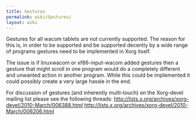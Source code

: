 ```yaml
---
title: Gestures
permalink: wiki/Gestures/
layout: wiki
---
```


Gestures for all wacom tablets are not currently supported. The reason
for this is, in order to be supported and be supported decently by a
wide range of programs gestures need to be implemented in Xorg itself.

The issue is if linuxwacom or xf86-input-wacom added gestures then a
gesture that might scroll in one program would do a completely different
and unwanted action in another program. While this could be implemented
it could possibly create a very large hassle in the end.

For discussion of gestures (and inherently multi-touch) on the
Xorg-devel mailing list please see the following threads:
<http://lists.x.org/archives/xorg-devel/2010-March/006388.html>
<http://lists.x.org/archives/xorg-devel/2010-March/006206.html>
